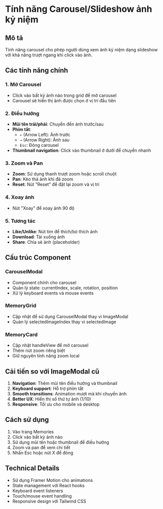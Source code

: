 # Tính năng Carousel/Slideshow ảnh kỷ niệm

## Mô tả
Tính năng carousel cho phép người dùng xem ảnh kỷ niệm dạng slideshow với khả năng trượt ngang khi click vào ảnh.

## Các tính năng chính

### 1. Mở Carousel
- Click vào bất kỳ ảnh nào trong grid để mở carousel
- Carousel sẽ hiển thị ảnh được chọn ở vị trí đầu tiên

### 2. Điều hướng
- **Mũi tên trái/phải**: Chuyển đến ảnh trước/sau
- **Phím tắt**: 
  - `←` (Arrow Left): Ảnh trước
  - `→` (Arrow Right): Ảnh sau
  - `Esc`: Đóng carousel
- **Thumbnail navigation**: Click vào thumbnail ở dưới để chuyển nhanh

### 3. Zoom và Pan
- **Zoom**: Sử dụng thanh trượt zoom hoặc scroll chuột
- **Pan**: Kéo thả ảnh khi đã zoom
- **Reset**: Nút "Reset" để đặt lại zoom và vị trí

### 4. Xoay ảnh
- Nút "Xoay" để xoay ảnh 90 độ

### 5. Tương tác
- **Like/Unlike**: Nút tim để thích/bỏ thích ảnh
- **Download**: Tải xuống ảnh
- **Share**: Chia sẻ ảnh (placeholder)

## Cấu trúc Component

### CarouselModal
- Component chính cho carousel
- Quản lý state: currentIndex, scale, rotation, position
- Xử lý keyboard events và mouse events

### MemoryGrid
- Cập nhật để sử dụng CarouselModal thay vì ImageModal
- Quản lý selectedImageIndex thay vì selectedImage

### MemoryCard
- Cập nhật handleView để mở carousel
- Thêm nút zoom riêng biệt
- Giữ nguyên tính năng zoom local

## Cải tiến so với ImageModal cũ

1. **Navigation**: Thêm mũi tên điều hướng và thumbnail
2. **Keyboard support**: Hỗ trợ phím tắt
3. **Smooth transitions**: Animation mượt mà khi chuyển ảnh
4. **Better UX**: Hiển thị số thứ tự ảnh (1/10)
5. **Responsive**: Tối ưu cho mobile và desktop

## Cách sử dụng

1. Vào trang Memories
2. Click vào bất kỳ ảnh nào
3. Sử dụng mũi tên hoặc thumbnail để điều hướng
4. Zoom và pan để xem chi tiết
5. Nhấn Esc hoặc nút X để đóng

## Technical Details

- Sử dụng Framer Motion cho animations
- State management với React hooks
- Keyboard event listeners
- Touch/mouse event handling
- Responsive design với Tailwind CSS 